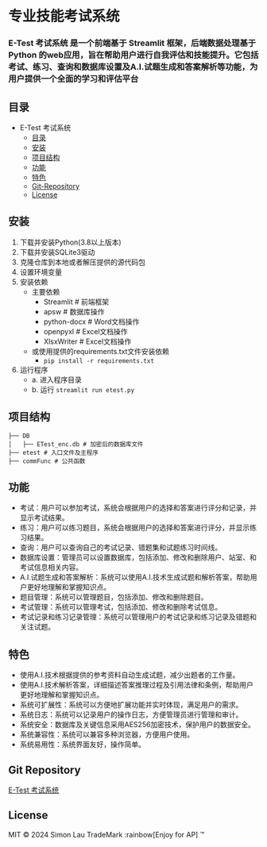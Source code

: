# 专业技能考试系统

### E-Test 考试系统 是一个前端基于 Streamlit 框架，后端数据处理基于 Python 的web应用，旨在帮助用户进行自我评估和技能提升。它包括考试、练习、查询和数据库设置及A.I.试题生成和答案解析等功能，为用户提供一个全面的学习和评估平台

## 目录

- E-Test 考试系统
  - [目录](#目录)
  - [安装](#安装)
  - [项目结构](#项目结构)
  - [功能](#功能)
  - [特色](#特色)
  - [Git-Repository](#git-repository)
  - [License](#license)

## 安装

1. 下载并安装Python(3.8以上版本)
2. 下载并安装SQLite3驱动
3. 克隆仓库到本地或者解压提供的源代码包
4. 设置环境变量
5. 安装依赖
    - 主要依赖
      - Streamlit # 前端框架
      - apsw # 数据库操作
      - python-docx # Word文档操作
      - openpyxl # Excel文档操作
      - XlsxWriter # Excel文档操作
    - 或使用提供的requirements.txt文件安装依赖
      - `pip install -r requirements.txt`
6. 运行程序
    - a. 进入程序目录
    - b. 运行 `streamlit run etest.py`

## 项目结构

```
├── DB
│   ├── ETest_enc.db # 加密后的数据库文件
├── etest # 入口文件及主程序
├── commFunc # 公共函数
```

## 功能

- 考试：用户可以参加考试，系统会根据用户的选择和答案进行评分和记录，并显示考试结果。
- 练习：用户可以练习题目，系统会根据用户的选择和答案进行评分，并显示练习结果。
- 查询：用户可以查询自己的考试记录、错题集和试题练习时间线。
- 数据库设置：管理员可以设置数据库，包括添加、修改和删除用户、站室、和考试信息相关内容。
- A.I.试题生成和答案解析：系统可以使用A.I.技术生成试题和解析答案，帮助用户更好地理解和掌握知识点。
- 题目管理：系统可以管理题目，包括添加、修改和删除题目。
- 考试管理：系统可以管理考试，包括添加、修改和删除考试信息。
- 考试记录和练习记录管理：系统可以管理用户的考试记录和练习记录及错题和关注试题。

## 特色

- 使用A.I.技术根据提供的参考资料自动生成试题，减少出题者的工作量。
- 使用A.I.技术解析答案，详细描述答案推理过程及引用法律和条例，帮助用户更好地理解和掌握知识点。
- 系统可扩展性：系统可以方便地扩展功能并实时体现，满足用户的需求。
- 系统日志：系统可以记录用户的操作日志，方便管理员进行管理和审计。
- 系统安全：数据库及关键信息采用AES256加密技术，保护用户的数据安全。
- 系统兼容性：系统可以兼容多种浏览器，方便用户使用。
- 系统易用性：系统界面友好，操作简单。

## Git Repository

[E-Test 考试系统](https://github.com/simonpek88/ETest-SQLite.git)

## License

MIT © 2024 Simon Lau TradeMark :rainbow[Enjoy for AP] ™
